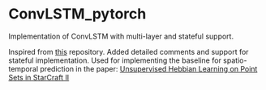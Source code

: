 # ConvLSTM_pytorch
Implementation of ConvLSTM with multi-layer and stateful support.

Inspired from [this](https://github.com/ndrplz/ConvLSTM_pytorch) repository. Added detailed comments and support for stateful implementation. Used for implementing the baseline for spatio-temporal prediction in the paper: [Unsupervised Hebbian Learning on Point Sets in StarCraft II](https://ieeexplore.ieee.org/abstract/document/9892259)
